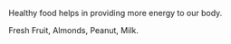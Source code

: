 Healthy food helps in providing more energy to our body.







Fresh Fruit, Almonds, Peanut, Milk.
